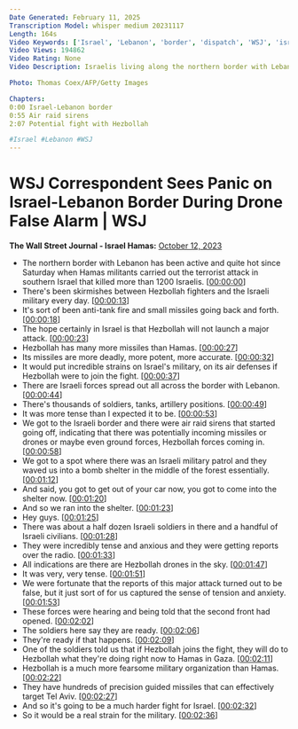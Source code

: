 ```yaml
---
Date Generated: February 11, 2025
Transcription Model: whisper medium 20231117
Length: 164s
Video Keywords: ['Israel', 'Lebanon', 'border', 'dispatch', 'WSJ', 'israel news', 'hamas', 'hamas news', 'war in israel', 'wsj', 'lebanon', 'lebanon news', 'israel lebanon', 'hezbollah', 'hezbollah israel', 'hezbollah news', 'israel lebanon border live', 'will lebanon join the war', 'israel hamas', 'israel hamas war', 'israeli offensive', 'israeli military', 'bomb shelter', 'drone false alarm', 'israel palestine conflict', 'palestine and israel', 'palestine news', 'hezbollah military power', 'hezbollah group', 'hamas militants', 'gaza', 'gaza news', 'wonews']
Video Views: 194862
Video Rating: None
Video Description: Israelis living along the northern border with Lebanon were ordered to find shelter on Wednesday amid a false alarm that attack drones might have crossed the border. WSJ Correspondent Dion Nissenbaum was with Israeli troops in the area when the warnings came in. 

Photo: Thomas Coex/AFP/Getty Images

Chapters:
0:00 Israel-Lebanon border
0:55 Air raid sirens
2:07 Potential fight with Hezbollah 

#Israel #Lebanon #WSJ
---
```


# WSJ Correspondent Sees Panic on Israel-Lebanon Border During Drone False Alarm | WSJ
**The Wall Street Journal - Israel Hamas:** [October 12, 2023](https://www.youtube.com/watch?v=4KuKfsUqmk4)
*  The northern border with Lebanon has been active and quite hot since Saturday when Hamas militants carried out the terrorist attack in southern Israel that killed more than 1200 Israelis. [[00:00:00](https://www.youtube.com/watch?v=4KuKfsUqmk4&t=0.0s)]
*  There's been skirmishes between Hezbollah fighters and the Israeli military every day. [[00:00:13](https://www.youtube.com/watch?v=4KuKfsUqmk4&t=13.0s)]
*  It's sort of been anti-tank fire and small missiles going back and forth. [[00:00:18](https://www.youtube.com/watch?v=4KuKfsUqmk4&t=18.0s)]
*  The hope certainly in Israel is that Hezbollah will not launch a major attack. [[00:00:23](https://www.youtube.com/watch?v=4KuKfsUqmk4&t=23.0s)]
*  Hezbollah has many more missiles than Hamas. [[00:00:27](https://www.youtube.com/watch?v=4KuKfsUqmk4&t=27.0s)]
*  Its missiles are more deadly, more potent, more accurate. [[00:00:32](https://www.youtube.com/watch?v=4KuKfsUqmk4&t=32.0s)]
*  It would put incredible strains on Israel's military, on its air defenses if Hezbollah were to join the fight. [[00:00:37](https://www.youtube.com/watch?v=4KuKfsUqmk4&t=37.0s)]
*  There are Israeli forces spread out all across the border with Lebanon. [[00:00:44](https://www.youtube.com/watch?v=4KuKfsUqmk4&t=44.0s)]
*  There's thousands of soldiers, tanks, artillery positions. [[00:00:49](https://www.youtube.com/watch?v=4KuKfsUqmk4&t=49.0s)]
*  It was more tense than I expected it to be. [[00:00:53](https://www.youtube.com/watch?v=4KuKfsUqmk4&t=53.0s)]
*  We got to the Israeli border and there were air raid sirens that started going off, indicating that there was potentially incoming missiles or drones or maybe even ground forces, Hezbollah forces coming in. [[00:00:58](https://www.youtube.com/watch?v=4KuKfsUqmk4&t=58.0s)]
*  We got to a spot where there was an Israeli military patrol and they waved us into a bomb shelter in the middle of the forest essentially. [[00:01:12](https://www.youtube.com/watch?v=4KuKfsUqmk4&t=72.0s)]
*  And said, you got to get out of your car now, you got to come into the shelter now. [[00:01:20](https://www.youtube.com/watch?v=4KuKfsUqmk4&t=80.0s)]
*  And so we ran into the shelter. [[00:01:23](https://www.youtube.com/watch?v=4KuKfsUqmk4&t=83.0s)]
*  Hey guys. [[00:01:25](https://www.youtube.com/watch?v=4KuKfsUqmk4&t=85.0s)]
*  There was about a half dozen Israeli soldiers in there and a handful of Israeli civilians. [[00:01:28](https://www.youtube.com/watch?v=4KuKfsUqmk4&t=88.0s)]
*  They were incredibly tense and anxious and they were getting reports over the radio. [[00:01:33](https://www.youtube.com/watch?v=4KuKfsUqmk4&t=93.0s)]
*  All indications are there are Hezbollah drones in the sky. [[00:01:47](https://www.youtube.com/watch?v=4KuKfsUqmk4&t=107.0s)]
*  It was very, very tense. [[00:01:51](https://www.youtube.com/watch?v=4KuKfsUqmk4&t=111.0s)]
*  We were fortunate that the reports of this major attack turned out to be false, but it just sort of for us captured the sense of tension and anxiety. [[00:01:53](https://www.youtube.com/watch?v=4KuKfsUqmk4&t=113.0s)]
*  These forces were hearing and being told that the second front had opened. [[00:02:02](https://www.youtube.com/watch?v=4KuKfsUqmk4&t=122.0s)]
*  The soldiers here say they are ready. [[00:02:06](https://www.youtube.com/watch?v=4KuKfsUqmk4&t=126.0s)]
*  They're ready if that happens. [[00:02:09](https://www.youtube.com/watch?v=4KuKfsUqmk4&t=129.0s)]
*  One of the soldiers told us that if Hezbollah joins the fight, they will do to Hezbollah what they're doing right now to Hamas in Gaza. [[00:02:11](https://www.youtube.com/watch?v=4KuKfsUqmk4&t=131.0s)]
*  Hezbollah is a much more fearsome military organization than Hamas. [[00:02:22](https://www.youtube.com/watch?v=4KuKfsUqmk4&t=142.0s)]
*  They have hundreds of precision guided missiles that can effectively target Tel Aviv. [[00:02:27](https://www.youtube.com/watch?v=4KuKfsUqmk4&t=147.0s)]
*  And so it's going to be a much harder fight for Israel. [[00:02:32](https://www.youtube.com/watch?v=4KuKfsUqmk4&t=152.0s)]
*  So it would be a real strain for the military. [[00:02:36](https://www.youtube.com/watch?v=4KuKfsUqmk4&t=156.0s)]
